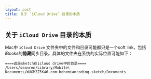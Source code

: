 ```yaml
---
layout: post
title: 关于 `iCloud Drive` 目录的本质
---
```

## 关于 `iCloud Drive` 目录的本质
Mac中 `iCloud Drive` 文件夹中的文件和目录可能都只是一个soft link，包括iBooks的**隐藏**同步目录。具体的文件夹在系统的实际位置可能如下：

```
====这是sketch在icloud drive中的目录====
/Users/seanren/Library/Mobile\ Documents/WUGMZZ5K46~com~bohemiancoding~sketch/Documents 
```

